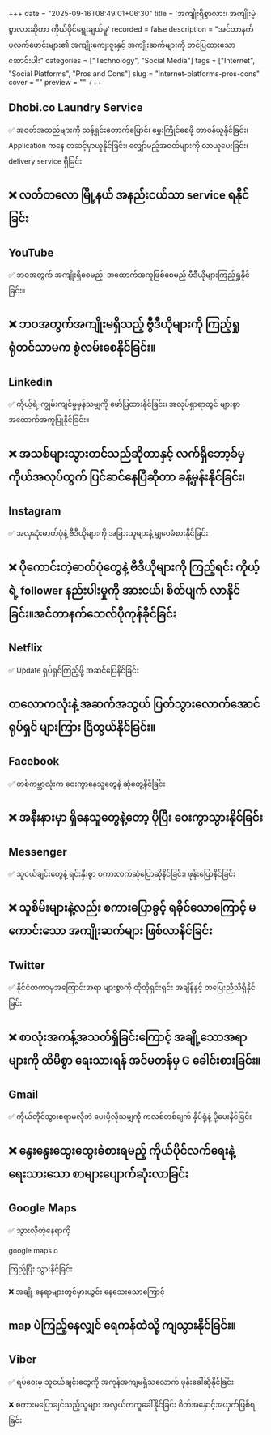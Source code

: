 +++
date = "2025-09-16T08:49:01+06:30"
title = 'အကျိုးရှိစွာလား၊ အကျိုးမဲ့စွာလားဆိုတာ ကိုယ်ပိုင်ရွေးချယ်မှု'
recorded = false
description = "အင်တာနက်ပလက်ဖောင်းများ၏ အကျိုးကျေးဇူးနှင့် အကျိုးဆက်များကို တင်ပြထားသော ဆောင်းပါး"
categories = ["Technology", "Social Media"]
tags = ["Internet", "Social Platforms", "Pros and Cons"]
slug = "internet-platforms-pros-cons"
cover = ""
preview = ""
+++
## Dhobi.co Laundry Service

✅ အဝတ်အထည်များကို သန့်ရှင်းတောက်ပြောင်၊ မွှေးကြိုင်စေဖို့ တာဝန်ယူနိုင်ခြင်း၊ Application ကနေ တဆင့်မှာယူနိုင်ခြင်း၊ လျှော်မည့်အဝတ်များကို လာယူပေးခြင်း၊ delivery service ရှိခြင်း

❌ လတ်တလော မြို့နယ် အနည်းငယ်သာ service ရနိုင်ခြင်း
---
## YouTube

✅ ဘဝအတွက် အကျိုးရှိစေမည့်၊ အထောက်အကူဖြစ်စေမည့် ဗီဒီယိုများကြည့်ရှုနိုင်ခြင်း။

❌ ဘဝအတွက်အကျိုးမရှိသည့် ဗွီဒီယိုများကို ကြည့်ရှုရုံတင်သာမက စွဲလမ်းစေနိုင်ခြင်း။
---
## Linkedin

✅ ကိုယ့်ရဲ့ ကျွမ်းကျင်မှုမှန်သမျှကို ဖော်ပြထားနိုင်ခြင်း၊ အလုပ်ရှာရာတွင် များစွာအထောက်အကူပြုနိုင်ခြင်း။

❌ အသစ်များသွားတင်သည်ဆိုတာနှင့် လက်ရှိဘော့ခ်မှ ကိုယ်အလုပ်ထွက် ပြင်ဆင်နေပြီဆိုတာ ခန့်မှန်းနိုင်ခြင်း၊
---
## Instagram

✅ အလှဆုံးဓာတ်ပုံနဲ့ ဗီဒီယိုများကို အခြားသူများနဲ့ မျှဝေခံစားနိုင်ခြင်း

❌ ပိုကောင်းတဲ့ဓာတ်ပုံတွေနဲ့ ဗီဒီယိုများကို ကြည့်ရင်း ကိုယ့်ရဲ့ follower နည်းပါးမှုကို အားငယ်၊ စိတ်ပျက် လာနိုင်ခြင်း။အင်တာနက်ဘေလ်ပိုကုန်ခိုင်ခြင်း
---
## Netflix

✅ Update ရှပ်ရှင်ကြည့်ဖို့ အဆင်ပြေနိင်ခြင်း

တလောကလုံးနဲ့ အဆက်အသွယ် ပြတ်သွားလောက်အောင် ရုပ်ရှင် များကြား ငြိတွယ်နိုင်ခြင်း။
---
## Facebook

✅ တစ်ကမ္ဘာလုံးက ဝေးကွာနေသူတွေနဲ့ ဆုံတွေ့နိင်ခြင်း

❌ အနီးနားမှာ ရှိနေသူတွေနဲ့တော့ ပိုပြီး ဝေးကွာသွားနိုင်ခြင်း
---
## Messenger

✅ သူငယ်ချင်းတွေနဲ့ ရင်းနှီးစွာ စကားလက်ဆုံပြောဆိုနိင်ခြင်း၊ ဖုန်းပြောနိင်ခြင်း

❌ သူစိမ်းများနဲ့လည်း စကားပြောခွင့် ရခိုင်သောကြောင့် မကောင်းသော အကျိုးဆက်များ ဖြစ်လာနိင်ခြင်း
---
## Twitter

✅ နိုင်ငံတကာမှအကြောင်းအရာ များစွာကို တိုတိုရှင်းရှင်း အချိန်နှင့် တပြေးညီသိရှိနိုင်ခြင်း

❌ စာလုံးအကန့်အသတ်ရှိခြင်းကြောင့် အချို့သောအရာများကို ထိမိစွာ ရေးသားရန် အင်မတန်မှ G ခေါင်းစားခြင်း။
---
## Gmail

✅ ကိုယ်တိုင်သွားစရာမလိုဘဲ ပေးပို့လိုသမျှကို ကလစ်တစ်ချက် နှိပ်ရုံနဲ့ ပို့ပေးနိင်ခြင်း

❌ နွေးနွေးထွေးထွေးခံစားရမည့် ကိုယ်ပိုင်လက်ရေးနဲ့ ရေးသားသော စာများပျောက်ဆုံးလာခြင်း
---
## Google Maps

✅ သွားလိုတဲ့နေရာကို

google maps o

ကြည့်ပြီး သွားနိင်ခြင်း

❌ အချို့ နေရာများတွင်မှားယွင်း နေသေးသောကြောင့်

map ပဲကြည့်နေလျှင် ရေကန်ထဲသို့ ကျသွားနိုင်ခြင်း။
---
## Viber

✅ ရပ်ဝေးမှ သူငယ်ချင်းတွေကို အကုန်အကျမရှိသလောက် ဖုန်းခေါ်ဆိုနိုင်ခြင်း

❌ စကားမပြောချင်သည့်သူများ အလွယ်တကူခေါ်နိုင်ခြင်း စိတ်အနှောင့်အယှက်ဖြစ်ရခြင်း